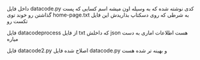  داخل فایل datacode.py کدی نوشته شده که به وسیله اون میشه اسم کسایی که پست گذاشتن رو خوند توی home-page.txt به شرطی که روی دسکتاپ بذاریدش این فایل تکست رو
 
فایل datacodeprocess از فایل txt که داخلش json هست اطلاعات اماری به دست میاره

فایل datacode2.py اصلاح شده فایل datacode.py و بهینه تر شده هست